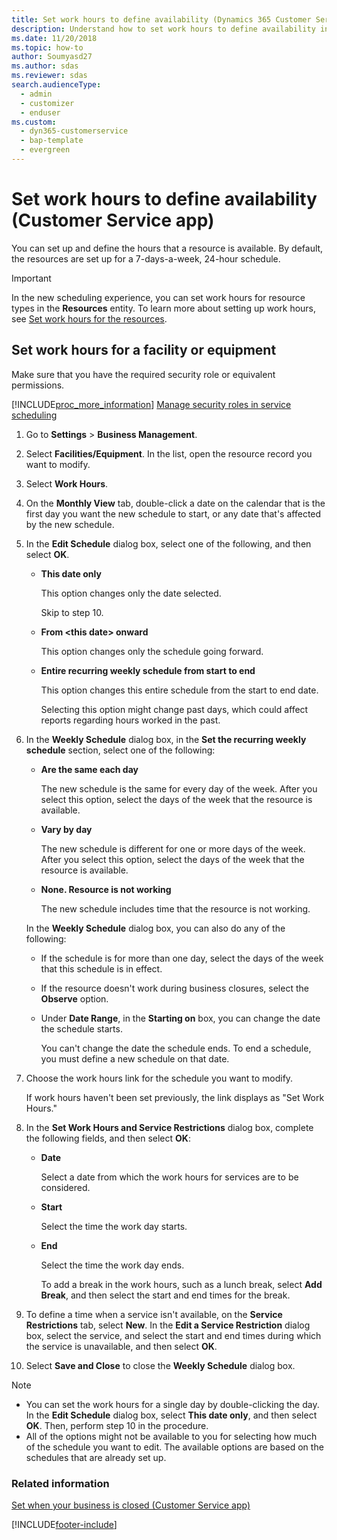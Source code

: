 ```yaml
---
title: Set work hours to define availability (Dynamics 365 Customer Service)
description: Understand how to set work hours to define availability in Dynamics 365 Customer Service
ms.date: 11/20/2018
ms.topic: how-to
author: Soumyasd27
ms.author: sdas
ms.reviewer: sdas
search.audienceType: 
  - admin
  - customizer
  - enduser
ms.custom: 
  - dyn365-customerservice
  - bap-template
  - evergreen
---
```


# Set work hours to define availability (Customer Service app)

You can set up and define the hours that a resource is available. By default, the resources are set up for a 7-days-a-week, 24-hour schedule. 

> [!IMPORTANT]
> In the new scheduling experience, you can set work hours for resource types in the **Resources** entity. To learn more about setting up work hours, see [Set work hours for the resources](../administer/resources-service-scheduling.md#set-work-hours-for-the-resources).
  
## Set work hours for a facility or equipment
  
Make sure that you have the required security role or equivalent permissions. 

[!INCLUDE[proc_more_information](../../includes/proc-more-information.md)] [Manage security roles in service scheduling](../administer/manage-security-roles.md)

1. Go to **Settings** > **Business Management**.

2. Select **Facilities/Equipment**. In the list, open the resource record you want to modify.

3. Select **Work Hours**.
  
6.  On the **Monthly View** tab, double-click a date on the calendar that is the first day you want the new schedule to start, or any date that's affected by the new schedule.  
  
7.  In the **Edit Schedule** dialog box, select one of the following, and then select **OK**.  
  
    - **This date only**  
  
         This option changes only the date selected.  
  
         Skip to step 10.  
  
    - **From \<this date> onward**  
  
         This option changes only the schedule going forward.  
  
    - **Entire recurring weekly schedule from start to end**  
  
         This option changes this entire schedule from the start to end date.  
  
         Selecting this option might change past days, which could affect reports regarding hours worked in the past.  
  
8.  In the **Weekly Schedule** dialog box, in the **Set the recurring weekly schedule** section, select one of the following:  
  
    - **Are the same each day**  
  
         The new schedule is the same for every day of the week. After you select this option, select the days of the week that the resource is available.  
  
    - **Vary by day**  
  
         The new schedule is different for one or more days of the week. After you select this option, select the days of the week that the resource is available.  
  
    - **None. Resource is not working**  
  
         The new schedule includes time that the resource is not working.  
  
     In the **Weekly Schedule** dialog box, you can also do any of the following:  
  
    -   If the schedule is for more than one day, select the days of the week that this schedule is in effect.  
  
    -   If the resource doesn't work during business closures, select the **Observe** option.  
  
    -   Under **Date Range**, in the **Starting on** box, you can change the date the schedule starts.  
  
         You can't change the date the schedule ends. To end a schedule, you must define a new schedule on that date.  
  
9. Choose the work hours link for the schedule you want to modify.  
  
     If work hours haven't been set previously, the link displays as "Set Work Hours."  
  
10. In the **Set Work Hours and Service Restrictions** dialog box, complete the following fields, and then select **OK**:  
  
    - **Date**  
  
         Select a date from which the work hours for services are to be considered.  
  
    - **Start**  
  
         Select the time the work day starts.  
  
    - **End**  
  
         Select the time the work day ends.  
  
         To add a break in the work hours, such as a lunch break, select **Add Break**, and then select the start and end times for the break.  
  
11. To define a time when a service isn't available, on the **Service Restrictions** tab, select **New**. In the **Edit a Service Restriction** dialog box, select the service, and select the start and end times during which the service is unavailable, and then select **OK**.  
  
12. Select **Save and Close** to close the **Weekly Schedule** dialog box.  
  
> [!NOTE]
> - You can set the work hours for a single day by double-clicking the day. In the **Edit Schedule** dialog box, select **This date only**, and then select **OK**. Then, perform step 10 in the procedure.  
> - All of the options might not be available to you for selecting how much of the schedule you want to edit. The available options are based on the schedules that are already set up.  
  
### Related information  
 
[Set when your business is closed (Customer Service app)](set-when-business-closed-cs-app.md)
 


[!INCLUDE[footer-include](../../includes/footer-banner.md)]
